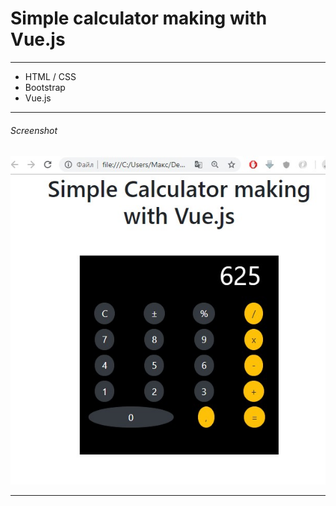 # Simple calculator making with Vue.js

<hr>
<ul>
<li>HTML / CSS</li>
<li>Bootstrap</li>
<li>Vue.js</li>
</ul>
<hr>

###### Screenshot
![alt-текст](https://github.com/MaximBubnov/calculator-vue/blob/master/main.jpg "главная страница")
<hr>
